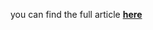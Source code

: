 you can find the full article <b><a href='https://towardsdatascience.com/neural-network-calibration-with-keras-76fb7c13a55'>here</b></a>
